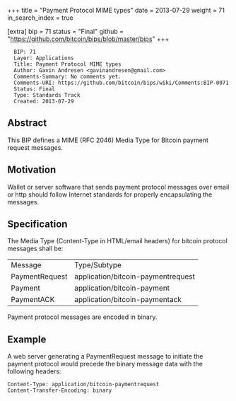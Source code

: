 +++
title = "Payment Protocol MIME types"
date = 2013-07-29
weight = 71
in_search_index = true

[extra]
bip = 71
status = "Final"
github = "https://github.com/bitcoin/bips/blob/master/bips"
+++

      BIP: 71
      Layer: Applications
      Title: Payment Protocol MIME types
      Author: Gavin Andresen <gavinandresen@gmail.com>
      Comments-Summary: No comments yet.
      Comments-URI: https://github.com/bitcoin/bips/wiki/Comments:BIP-0071
      Status: Final
      Type: Standards Track
      Created: 2013-07-29

## Abstract

This BIP defines a MIME (RFC 2046) Media Type for Bitcoin payment
request messages.

## Motivation

Wallet or server software that sends payment protocol messages over
email or http should follow Internet standards for properly
encapsulating the messages.

## Specification

The Media Type (Content-Type in HTML/email headers) for bitcoin protocol
messages shall be:

|                |                                    |
|----------------|------------------------------------|
| Message        | Type/Subtype                       |
| PaymentRequest | application/bitcoin-paymentrequest |
| Payment        | application/bitcoin-payment        |
| PaymentACK     | application/bitcoin-paymentack     |

Payment protocol messages are encoded in binary.

## Example

A web server generating a PaymentRequest message to initiate the payment
protocol would precede the binary message data with the following
headers:

    Content-Type: application/bitcoin-paymentrequest
    Content-Transfer-Encoding: binary
